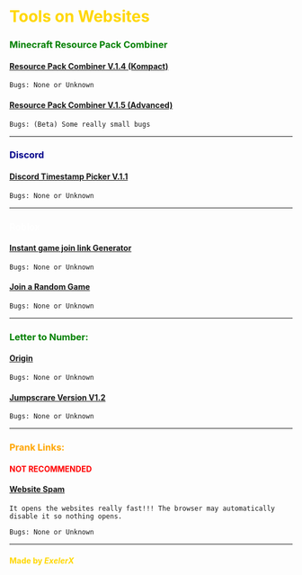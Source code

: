 # <font color="gold">Tools on Websites</font>


### <font color="green">Minecraft Resource Pack Combiner</font>

#### [Resource Pack Combiner V.1.4 (Kompact)](https://exelerx.github.io/Tools-on-Websites/Minecraft/Combiner/1.4/index.html)

`Bugs: None or Unknown`

#### [Resource Pack Combiner V.1.5 (Advanced)](https://exelerx.github.io/Tools-on-Websites/Minecraft/Combiner/1.5/index.html)

`Bugs: (Beta) Some really small bugs`

---

### <font color="darkblue">Discord</font>

#### [Discord Timestamp Picker V.1.1](https://exelerx.github.io/Tools-on-Websites/Discord/index.html)

`Bugs: None or Unknown`

---
### <font color="white">Roblox</font>

#### [Instant game join link Generator](https://exelerx.github.io/Tools-on-Websites/Roblox/Join%20Game%20Link/index.html)

`Bugs: None or Unknown`

#### [Join a Random Game](https://exelerx.github.io/Tools-on-Websites/Roblox/Randome%20Game/index.html) 

`Bugs: None or Unknown`

---
### <font color="green">Letter to Number:</font>


#### [Origin](https://exelerx.github.io/Tools-on-Websites/LettertoNumber/LettertoNumber.html)

`Bugs: None or Unknown`

#### [Jumpscrare Version V1.2](https://exelerx.github.io/Tools-on-Websites/LettertoNumber/Lettertonumber.html)

`Bugs: None or Unknown`

---

### <font color="orange">Prank Links:</font>

#### <font color="red">NOT RECOMMENDED</font>

#### [Website Spam](https://exelerx.github.io/Tools-on-Websites/Prank-Links/Window_Spam.html)

`It opens the websites really fast!!! The browser may automatically disable it so nothing opens.`

`Bugs: None or Unknown`



---

#### <font color="gold">Made by ___ExelerX___</font>
